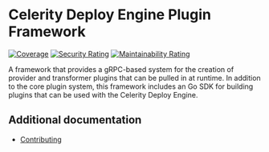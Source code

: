 # Celerity Deploy Engine Plugin Framework

[![Coverage](https://sonarcloud.io/api/project_badges/measure?project=two-hundred_celerity-plugin-framework&metric=coverage)](https://sonarcloud.io/summary/new_code?id=two-hundred_celerity-plugin-framework)
[![Security Rating](https://sonarcloud.io/api/project_badges/measure?project=two-hundred_celerity-plugin-framework&metric=security_rating)](https://sonarcloud.io/summary/new_code?id=two-hundred_celerity-plugin-framework)
[![Maintainability Rating](https://sonarcloud.io/api/project_badges/measure?project=two-hundred_celerity-plugin-framework&metric=sqale_rating)](https://sonarcloud.io/summary/new_code?id=two-hundred_celerity-plugin-framework)

A framework that provides a gRPC-based system for the creation of provider and transformer plugins that can be pulled in at runtime.
In addition to the core plugin system, this framework includes an Go SDK for building plugins that can be used with the Celerity Deploy Engine.

## Additional documentation

- [Contributing](docs/CONTRIBUTING.md)
